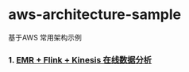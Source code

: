 # aws-architecture-sample
基于AWS 常用架构示例



### 1.  [EMR + Flink + Kinesis 在线数据分析](https://github.com/dikers/aws-architecture-sample/tree/master/emr-flink-kinesis)